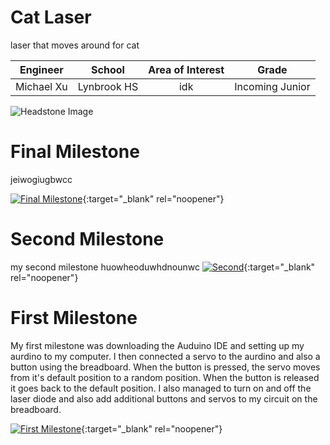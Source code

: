 ﻿# Cat Laser
 laser that moves around for cat

| **Engineer** | **School** | **Area of Interest** | **Grade** |
|:--:|:--:|:--:|:--:|
| Michael Xu | Lynbrook HS| idk| Incoming Junior

![Headstone Image](https://content.instructables.com/ORIG/FH5/DXMC/GZACINAK/FH5DXMCGZACINAK.jpg?auto=webp&frame=1&width=933&height=1024&fit=bounds&md=727fb8eb8c2ae062b4b2727b4ad01b4e)
  
# Final Milestone
jeiwogiugbwcc

[![Final Milestone](https://res.cloudinary.com/marcomontalbano/image/upload/v1612573869/video_to_markdown/images/youtube--F7M7imOVGug-c05b58ac6eb4c4700831b2b3070cd403.jpg )](https://www.youtube.com/watch?v=F7M7imOVGug&feature=emb_logo "Final Milestone"){:target="_blank" rel="noopener"}

# Second Milestone
my second milestone huowheoduwhdnounwc
[![Second](https://res.cloudinary.com/marcomontalbano/image/upload/v1612574014/video_to_markdown/images/youtube--y3VAmNlER5Y-c05b58ac6eb4c4700831b2b3070cd403.jpg)](https://www.youtube.com/watch?v=y3VAmNlER5Y&feature=emb_logo "Second Milestone"){:target="_blank" rel="noopener"}
# First Milestone
  

My first milestone was downloading the Auduino IDE and setting up my aurdino to my computer. I then connected a servo to the aurdino and also a button using the breadboard. When the button is pressed, the servo moves from it's default position to a random position. When the button is released it goes back to the default position. I also managed to turn on and off the laser diode and also add additional buttons and servos to my circuit on the breadboard. 

[![First Milestone](https://cdn-shop.adafruit.com/1200x900/169-06.jpg)](https://youtu.be/UzFh56dkveo "First Milestone"){:target="_blank" rel="noopener"}
